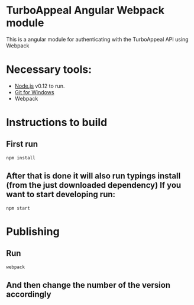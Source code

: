 # TurboAppeal Angular Webpack module

This is a angular module for authenticating with the TurboAppeal API using Webpack

# Necessary tools:
 - [Node.js](https://nodejs.org/en/blog/release/v0.12.7/) v0.12 to run.
 - [Git for Windows](https://git-scm.com/download/win)
 - Webpack

# Instructions to build

## First run

```npm install```

## After that is done it will also run typings install (from the just downloaded dependency) If you want to start developing run:

```npm start```

# Publishing

## Run 

```webpack```

## And then change the number of the version accordingly
